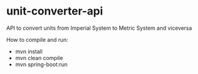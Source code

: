 # unit-converter-api
API to convert units from Imperial System to Metric System and viceversa

How to compile and run:
* mvn install
* mvn clean compile
* mvn spring-boot:run

